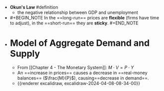 - **Okun's Law** #definition
	- the negative relationship between GDP and unemployment
- #+BEGIN_NOTE
  In the ==long-run== prices are **flexible** (firms have time to adjust), in the ==short-run== they are **sticky**.
  #+END_NOTE
- # Model of Aggregate Demand and Supply
	- From [[Chapter 4 - The Monetary System]]: $M \cdot V = P \cdot Y$
	- An ==increase in prices== causes a decrease in ==real-money balances== ($\frac{M}{P}$), causing==decrease in demand==.
	- {{renderer excalidraw, excalidraw-2024-04-08-08-34-00}}